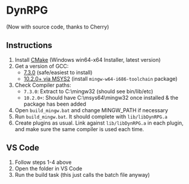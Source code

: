 # DynRPG

(Now with source code, thanks to Cherry)

## Instructions

1. Install [CMake](https://cmake.org/download/) (Windows win64-x64 Installer, latest version)
2. Get a version of GCC: 
	- [7.3.0](https://sourceforge.net/projects/mingw-w64/files/Toolchains%20targetting%20Win32/Personal%20Builds/mingw-builds/7.3.0/threads-posix/dwarf/i686-7.3.0-release-posix-dwarf-rt_v5-rev0.7z/download) (safe/easiest to install)
	- [10.2.0+ via MSYS2](https://www.msys2.org/) (install ``mingw-w64-i686-toolchain`` package)
3. Check Compiler paths:
	- ``7.3.0``: Extract to C:\mingw32 (should see bin/lib/etc) 
	- ``10.2.0+``: Should have C:\msys64\mingw32 once installed & the package has been added
4. Open ``build_mingw.bat`` and change MINGW_PATH if necessary
5. Run ``build_mingw.bat``. It should complete with ``lib/libDynRPG.a``
6. Create plugins as usual. Link against ``lib/libDynRPG.a`` in each plugin, and make sure the same compiler is used each time.

## VS Code

1. Follow steps 1-4 above
2. Open the folder in VS Code
3. Run the build task (this just calls the batch file anyway)